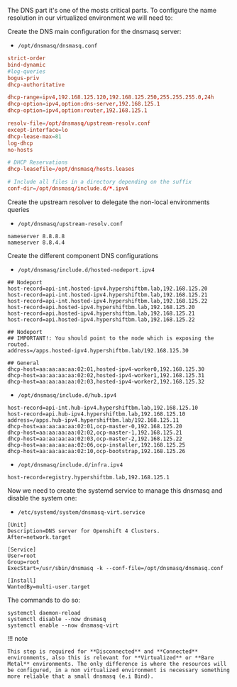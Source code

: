 The DNS part it's one of the mosts critical parts. To configure the name resolution in our virtualized environment we will need to:

Create the DNS main configuration for the dnsmasq server:

- `/opt/dnsmasq/dnsmasq.conf`
```conf
strict-order
bind-dynamic
#log-queries
bogus-priv
dhcp-authoritative

dhcp-range=ipv4,192.168.125.120,192.168.125.250,255.255.255.0,24h
dhcp-option=ipv4,option:dns-server,192.168.125.1
dhcp-option=ipv4,option:router,192.168.125.1

resolv-file=/opt/dnsmasq/upstream-resolv.conf
except-interface=lo
dhcp-lease-max=81
log-dhcp
no-hosts

# DHCP Reservations
dhcp-leasefile=/opt/dnsmasq/hosts.leases

# Include all files in a directory depending on the suffix
conf-dir=/opt/dnsmasq/include.d/*.ipv4
```

Create the upstream resolver to delegate the non-local environments queries

- `/opt/dnsmasq/upstream-resolv.conf`
```
nameserver 8.8.8.8
nameserver 8.8.4.4
```

Create the different component DNS configurations

- `/opt/dnsmasq/include.d/hosted-nodeport.ipv4`
```
## Nodeport
host-record=api-int.hosted-ipv4.hypershiftbm.lab,192.168.125.20
host-record=api-int.hosted-ipv4.hypershiftbm.lab,192.168.125.21
host-record=api-int.hosted-ipv4.hypershiftbm.lab,192.168.125.22
host-record=api.hosted-ipv4.hypershiftbm.lab,192.168.125.20
host-record=api.hosted-ipv4.hypershiftbm.lab,192.168.125.21
host-record=api.hosted-ipv4.hypershiftbm.lab,192.168.125.22

## Nodeport
## IMPORTANT!: You should point to the node which is exposing the routed.
address=/apps.hosted-ipv4.hypershiftbm.lab/192.168.125.30

## General
dhcp-host=aa:aa:aa:aa:02:01,hosted-ipv4-worker0,192.168.125.30
dhcp-host=aa:aa:aa:aa:02:02,hosted-ipv4-worker1,192.168.125.31
dhcp-host=aa:aa:aa:aa:02:03,hosted-ipv4-worker2,192.168.125.32
```

- `/opt/dnsmasq/include.d/hub.ipv4`
```
host-record=api-int.hub-ipv4.hypershiftbm.lab,192.168.125.10
host-record=api.hub-ipv4.hypershiftbm.lab,192.168.125.10
address=/apps.hub-ipv4.hypershiftbm.lab/192.168.125.11
dhcp-host=aa:aa:aa:aa:02:01,ocp-master-0,192.168.125.20
dhcp-host=aa:aa:aa:aa:02:02,ocp-master-1,192.168.125.21
dhcp-host=aa:aa:aa:aa:02:03,ocp-master-2,192.168.125.22
dhcp-host=aa:aa:aa:aa:02:06,ocp-installer,192.168.125.25
dhcp-host=aa:aa:aa:aa:02:10,ocp-bootstrap,192.168.125.26
```

- `/opt/dnsmasq/include.d/infra.ipv4`
```
host-record=registry.hypershiftbm.lab,192.168.125.1
```

Now we need to create the systemd service to manage this dnsmasq and disable the system one:

- `/etc/systemd/system/dnsmasq-virt.service`
```
[Unit]
Description=DNS server for Openshift 4 Clusters.
After=network.target

[Service]
User=root
Group=root
ExecStart=/usr/sbin/dnsmasq -k --conf-file=/opt/dnsmasq/dnsmasq.conf

[Install]
WantedBy=multi-user.target
```

The commands to do so:

```
systemctl daemon-reload
systemctl disable --now dnsmasq
systemctl enable --now dnsmasq-virt
```

!!! note

    This step is required for **Disconnected** and **Connected** environments, also this is relevant for **Virtualized** or **Bare Metal** environments. The only difference is where the resources will be configured, in a non virtualized environment is necessary something more reliable that a small dnsmasq (e.i Bind).
